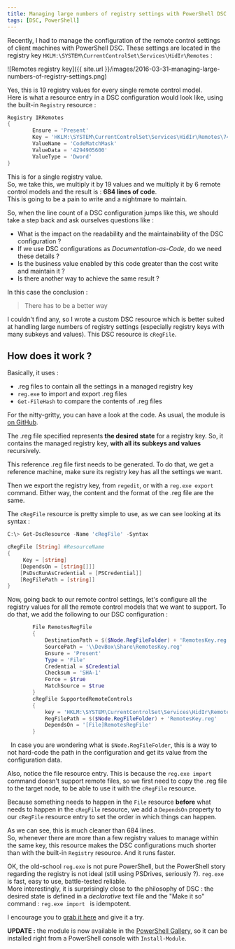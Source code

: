 ```yaml
---
title: Managing large numbers of registry settings with PowerShell DSC
tags: [DSC, PowerShell]
---
```


Recently, I had to manage the configuration of the remote control settings of client machines with PowerShell DSC. These settings are located in the registry key `HKLM:\SYSTEM\CurrentControlSet\Services\HidIr\Remotes` :

![Remotes registry key]({{ site.url }}/images/2016-03-31-managing-large-numbers-of-registry-settings.png)

Yes, this is 19 registry values for every single remote control model.  
Here is what a resource entry in a DSC configuration would look like, using the built-in `Registry` resource :

```powershell
Registry IRRemotes
{
        Ensure = 'Present'
        Key = 'HKLM:\SYSTEM\CurrentControlSet\Services\HidIr\Remotes\745a17a0-74d3-11d0-b6fe-00a0c90f57da'
        ValueName = 'CodeMatchMask'
        ValueData = '4294905600'
        ValueType = 'Dword'
}
```

This is for a single registry value.  
So, we take this, we multiply it by 19 values and we multiply it by 6 remote control models and the result is : **684 lines of code**.  
This is going to be a pain to write and a nightmare to maintain.

So, when the line count of a DSC configuration jumps like this, we should take a step back and ask ourselves questions like :  
  - What is the impact on the readability and the maintainability of the DSC configuration ?  
  - If we use DSC configurations as *Documentation-as-Code*, do we need these details ?  
  - Is the business value enabled by this code greater than the cost write and maintain it ?  
  - Is there another way to achieve the same result ?  

In this case the conclusion :  

> There has to be a better way  

I couldn't find any, so I wrote a custom DSC resource which is better suited at handling large numbers of registry settings (especially registry keys with many subkeys and values). This DSC resource is `cRegFile`.

## How does it work ?

Basically, it uses :  
  - .reg files to contain all the settings in a managed registry key  
  - `reg.exe` to import and export .reg files  
  - `Get-FileHash` to compare the contents of .reg files  

For the nitty-gritty, you can have a look at the code. As usual, the module is [on GitHub](https://github.com/MathieuBuisson/Powershell-Administration/tree/master/cRegFile).

The .reg file specified represents **the desired state** for a registry key.
So, it contains the managed registry key, **with all its subkeys and values** recursively.

This reference .reg file first needs to be generated. To do that, we get a reference machine, make sure its registry key has all the settings we want.  

Then we export the registry key, from `regedit`, or with a `reg.exe export` command. Either way, the content and the format of the .reg file are the same.

The `cRegFile` resource is pretty simple to use, as we can see looking at its syntax :

```powershell
C:\> Get-DscResource -Name 'cRegFile' -Syntax

cRegFile [String] #ResourceName
{
     Key = [string]
    [DependsOn = [string[]]]
    [PsDscRunAsCredential = [PSCredential]]
    [RegFilePath = [string]]
}
```

Now, going back to our remote control settings, let's configure all the registry values for all the remote control models that we want to support.
To do that, we add the following to our DSC configuration :

```powershell
        File RemotesRegFile
        {
            DestinationPath = $($Node.RegFileFolder) + 'RemotesKey.reg'
            SourcePath = '\\DevBox\Share\RemotesKey.reg'
            Ensure = 'Present'
            Type = 'File'
            Credential = $Credential
            Checksum = 'SHA-1'
            Force = $true
            MatchSource = $true
        }
        cRegFile SupportedRemoteControls
        {
            key = 'HKLM:\SYSTEM\CurrentControlSet\Services\HidIr\Remotes'
            RegFilePath = $($Node.RegFileFolder) + 'RemotesKey.reg'
            DependsOn = '[File]RemotesRegFile'
        }
```
&nbsp;
In case you are wondering what is `$Node.RegFileFolder`, this is a way to not hard-code the path in the configuration and get its value from the configuration data.

Also, notice the file resource entry. This is because the `reg.exe import` command doesn't support remote files, so we first need to copy the .reg file to the target node, to be able to use it with the `cRegFile` resource.

Because something needs to happen in the `File` resource **before** what needs to happen in the `cRegFile` resource, we add a `DependsOn` property to our `cRegFile` resource entry to set the order in which things can happen.

As we can see, this is much cleaner than 684 lines.  
So, whenever there are more than a few registry values to manage within the same key, this resource makes the DSC configurations much shorter than with the built-in `Registry` resource. And it runs faster.

OK, the old-school `reg.exe` is not pure PowerShell, but the PowerShell story regarding the registry is not ideal (still using PSDrives, seriously ?). `reg.exe` is fast, easy to use, battle-tested reliable.  
More interestingly, it is surprisingly close to the philosophy of DSC : the desired state is defined in a *declarative* text file and the "Make it so" command : `reg.exe import ` is idempotent.

I encourage you to [grab it here](https://github.com/MathieuBuisson/Powershell-Administration/tree/master/cRegFile) and give it a try.

**UPDATE :** the module is now available in the [PowerShell Gallery](https://www.powershellgallery.com/packages/cRegFile/), so it can be installed right from a PowerShell console with `Install-Module`.
